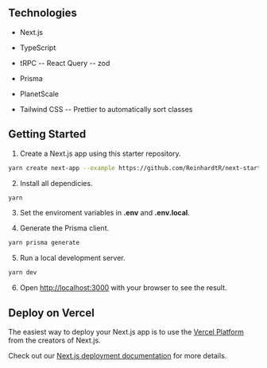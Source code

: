 ## Technologies

- Next.js
- TypeScript

- tRPC
  -- React Query
  -- zod
- Prisma
- PlanetScale

- Tailwind CSS
  -- Prettier to automatically sort classes

## Getting Started

1. Create a Next.js app using this starter repository.

```bash
yarn create next-app --example https://github.com/ReinhardtR/next-starter-reinhardt
```

2. Install all dependicies.

```bash
yarn
```

3. Set the enviroment variables in **.env** and **.env.local**.

4. Generate the Prisma client.

```bash
yarn prisma generate
```

5. Run a local development server.

```bash
yarn dev
```

6. Open [http://localhost:3000](http://localhost:3000) with your browser to see the result.

## Deploy on Vercel

The easiest way to deploy your Next.js app is to use the [Vercel Platform](https://vercel.com/new?utm_medium=default-template&filter=next.js&utm_source=create-next-app&utm_campaign=create-next-app-readme) from the creators of Next.js.

Check out our [Next.js deployment documentation](https://nextjs.org/docs/deployment) for more details.
